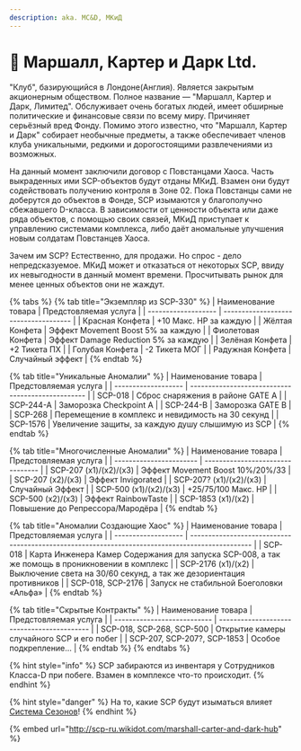 ```yaml
---
description: aka. MC&D, МКиД
---
```


# 💼 Маршалл, Картер и Дарк Ltd.

"Клуб", базирующийся в Лондоне(Англия). Является закрытым акционерным обществом. Полное название — "Маршалл, Картер и Дарк, Лимитед". Обслуживает очень богатых людей, имеет обширные политические и финансовые связи по всему миру. Причиняет серьёзный вред Фонду. Помимо этого известно, что "Маршалл, Картер и Дарк" собирает необычные предметы, а также обеспечивает членов клуба уникальными, редкими и дорогостоящими развлечениями из возможных.

На данный момент заключили договор с Повстанцами Хаоса. Часть выкраденных ими SCP-объектов будут отданы МКиД. Взамен они будут содействовать получению контроля в Зоне 02. Пока Повстанцы сами не доберутся до объектов в Фонде, SCP изымаются у благополучно сбежавшего D-класса. В зависимости от ценности объекта или даже ряда объектов, с помощью своих связей, МКиД приступает к управлению системами комплекса, либо даёт аномальные улучшения новым солдатам Повстанцев Хаоса.

Зачем им SCP? Естественно, для продажи. Но спрос - дело непредсказуемое. МКиД может и отказаться от некоторых SCP, ввиду их невыгодности в данный момент времени. Просчитывать рынок для менее ценных объектов они не жаждут.

{% tabs %}
{% tab title="Экземпляр из SCP-330" %}
| Наименование товара | Предстовляемая услуга                |
| ------------------- | ------------------------------------ |
| Красная Конфета     | +10 Макс. HP за каждую               |
| Жёлтая Конфета      | Эффект Movement Boost 5% за каждую   |
| Фиолетовая Конфета  | Эффект Damage Reduction 5% за каждую |
| Зелёная Конфета     | +2 Тикета ПХ                         |
| Голубая Конфета     | -2 Тикета МОГ                        |
| Радужная Конфета    | Случайный эффект                     |
{% endtab %}

{% tab title="Уникальные Аномалии" %}
| Наименование товара | Предстовляемая услуга                             |
| ------------------- | ------------------------------------------------- |
| SCP-018             | Сброс снаряжения в районе GATE A                  |
| SCP-244-A           | Заморозка Checkpoint A                            |
| SCP-244-B           | Заморозка GATE B                                  |
| SCP-268             | Перемещение в комплекс и невидимость на 30 секунд |
| SCP-1576            | Увеличение защиты, за каждую душу слышимую из SCP |
{% endtab %}

{% tab title="Многочисленные Аномалии" %}
| Наименование товара     | Предстовляемая услуга            |
| ----------------------- | -------------------------------- |
| SCP-207 (x1)/(x2)/(x3)  | Эффект Movement Boost 10%/20%/33 |
| SCP-207 (x2)/(x3)       | Эффект Invigorated               |
| SCP-207? (x1)/(x2)/(x3) | Случайный Эффект                 |
| SCP-500 (x1)/(x2)/(x3)  | +25/75/100 Макс. HP              |
| SCP-500 (x2)/(x3)       | Эффект RainbowTaste              |
| SCP-1853 (x1)/(x2)      | Повышение до Репрессора/Мародёра |
{% endtab %}

{% tab title="Аномалии Создающие Хаос" %}
| Наименование товара | Предстовляемая услуга                                                                           |
| ------------------- | ----------------------------------------------------------------------------------------------- |
| SCP-018             | Карта Инженера Камер Содержания для запуска SCP-008, а так же помощь в проникновении в комплекс |
| SCP-2176 (x1)/(x2)  | Выключение света на 30/60 секунд, а так же дезориентация противников                            |
| SCP-018, SCP-2176   | Запуск не стабильной Боеголовки «Альфа»                                                         |
{% endtab %}

{% tab title="Скрытые Контракты" %}
| Наименование товара         | Предстовляемая услуга                      |
| --------------------------- | ------------------------------------------ |
| SCP-018, SCP-268, SCP-500   | Открытие камеры случайного SCP и его побег |
| SCP-207, SCP-207?, SCP-1853 | Особое подкрепление…                       |
{% endtab %}
{% endtabs %}

{% hint style="info" %}
SCP забираются из инвентаря у Сотрудников Класса-D при побеге. Взамен в комплексе что-то происходит.
{% endhint %}

{% hint style="danger" %}
На то, какие SCP будут изыматься влияет [Система Сезонов](../server-systems/seasons-system.md)!
{% endhint %}

{% embed url="http://scp-ru.wikidot.com/marshall-carter-and-dark-hub" %}
